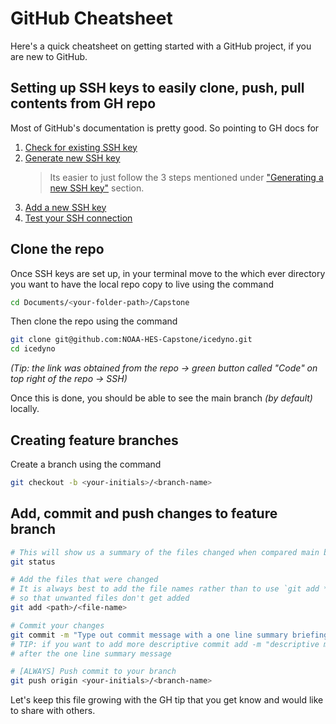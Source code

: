 # GitHub Cheatsheet

Here's a quick cheatsheet on getting started with a GitHub project, if you are
new to GitHub.

## Setting up SSH keys to easily clone, push, pull contents from GH repo

Most of GitHub's documentation is pretty good. So pointing to GH docs for 
1. [Check for existing SSH key](https://docs.github.com/en/authentication/connecting-to-github-with-ssh/checking-for-existing-ssh-keys)
2. [Generate new SSH key](https://docs.github.com/en/authentication/connecting-to-github-with-ssh/generating-a-new-ssh-key-and-adding-it-to-the-ssh-agent)
    > Its easier to just follow the 3 steps mentioned under 
    ["Generating a new SSH key"](https://docs.github.com/en/authentication/connecting-to-github-with-ssh/generating-a-new-ssh-key-and-adding-it-to-the-ssh-agent#generating-a-new-ssh-key) section.
3. [Add a new SSH key](https://docs.github.com/en/authentication/connecting-to-github-with-ssh/adding-a-new-ssh-key-to-your-github-account)
4. [Test your SSH connection](https://docs.github.com/en/authentication/connecting-to-github-with-ssh/testing-your-ssh-connection)

## Clone the repo

Once SSH keys are set up, in your terminal move to the which ever directory
you want to have the local repo copy to live using the command

```bash
cd Documents/<your-folder-path>/Capstone
```

Then clone the repo using the command

```bash
git clone git@github.com:NOAA-HES-Capstone/icedyno.git
cd icedyno
```

_(Tip: the link was obtained from the repo -> green button called "Code" on 
top right of the repo -> SSH)_

Once this is done, you should be able to see the main branch _(by default)_
locally.

## Creating feature branches

Create a branch using the command

```bash
git checkout -b <your-initials>/<branch-name>
```

## Add, commit and push changes to feature branch

```bash
# This will show us a summary of the files changed when compared main branch
git status

# Add the files that were changed
# It is always best to add the file names rather than to use `git add *`
# so that unwanted files don't get added
git add <path>/<file-name>

# Commit your changes
git commit -m "Type out commit message with a one line summary briefing the changes"
# TIP: if you want to add more descriptive commit add -m "descriptive message"
# after the one line summary message

# [ALWAYS] Push commit to your branch
git push origin <your-initials>/<branch-name>
```

Let's keep this file growing with the GH tip that you get know and would like
to share with others.
